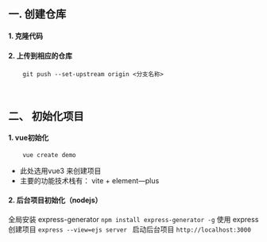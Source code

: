 ## 一. 创建仓库
#### 1. 克隆代码
#### 2. 上传到相应的仓库
        git push --set-upstream origin <分支名称>
&emsp;
## 二、 初始化项目
####    1. vue初始化
        vue create demo 
* 此处选用vue3 来创建项目 
* 主要的功能技术栈有： vite + element—plus
####  2. 后台项目初始化（nodejs）
全局安装 express-generator
`npm install express-generator -g`
使用 express 创建项目 
`express --view=ejs server `
启动后台项目
`http://localhost:3000`

